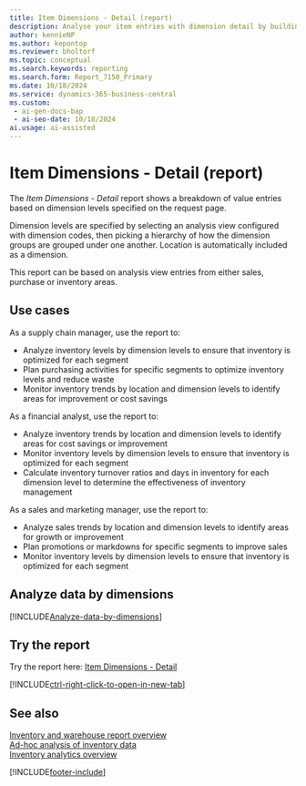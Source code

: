 ```yaml
---
title: Item Dimensions - Detail (report)
description: Analyse your item entries with dimension detail by building a grouping of dimensions for each permutation of dimension values, and view a breakdown of value entries for each segment
author: kennieNP
ms.author: kepontop
ms.reviewer: bholtorf
ms.topic: conceptual
ms.search.keywords: reporting
ms.search.form: Report_7150_Primary
ms.date: 10/18/2024
ms.service: dynamics-365-business-central
ms.custom:
 - ai-gen-docs-bap
 - ai-seo-date: 10/18/2024
ai.usage: ai-assisted
---
```


# Item Dimensions - Detail (report)

The *Item Dimensions - Detail* report shows a breakdown of value entries based on dimension levels specified on the request page. 

Dimension levels are specified by selecting an analysis view configured with dimension codes, then picking a hierarchy of how the dimension groups are grouped under one another. Location is automatically included as a dimension.

This report can be based on analysis view entries from either sales, purchase or inventory areas.

## Use cases

<!-- 
Prompt

Below is a report in an ERP system. Provide 3-4 use cases for different personas working with inventory.
Format like this:    
  
As a <persona>, use the report to    
* use case 1  
* use case 2    

Do not capitalize the persona names. 

## Report name
Item Dimensions - Detail

### What the report does
Shows a breakdown of value entries based on dimension levels specified by the user. 

Dimension levels are specified by selecting an analysis view configured with dimension codes, then picking a hierarchy of how the dimension groups are grouped under one another. Location is automatically included as a dimension.

This report can be based on analysis view entries from either sales, purchase or inventory areas.

### Use cases
Analyse your item entries with dimension detail by building a grouping of dimensions for each permutation of dimension values, and view a breakdown of value entries for each segment

Please include your data sources and URLs

-->

As a supply chain manager, use the report to:
* Analyze inventory levels by dimension levels to ensure that inventory is optimized for each segment
* Plan purchasing activities for specific segments to optimize inventory levels and reduce waste
* Monitor inventory trends by location and dimension levels to identify areas for improvement or cost savings

As a financial analyst, use the report to:
* Analyze inventory trends by location and dimension levels to identify areas for cost savings or improvement
* Monitor inventory levels by dimension levels to ensure that inventory is optimized for each segment
* Calculate inventory turnover ratios and days in inventory for each dimension level to determine the effectiveness of inventory management

As a sales and marketing manager, use the report to:
* Analyze sales trends by location and dimension levels to identify areas for growth or improvement
* Plan promotions or markdowns for specific segments to improve sales
* Monitor inventory levels by dimension levels to ensure that inventory is optimized for each segment


## Analyze data by dimensions

[!INCLUDE[Analyze-data-by-dimensions](../includes/analyze-data-by-dimensions-report-include.md)]


## Try the report

Try the report here: [Item Dimensions - Detail](https://businesscentral.dynamics.com?report=7150)

[!INCLUDE[ctrl-right-click-to-open-in-new-tab](../includes/ctrl-right-click-to-open-in-new-tab.md)]


## See also

[Inventory and warehouse report overview](../inventory-WMS-reports.md)   
[Ad-hoc analysis of inventory data](../ad-hoc-analysis-inventory.md)   
[Inventory analytics overview](../inventory-analytics-overview.md)  

[!INCLUDE[footer-include](../includes/footer-banner.md)]